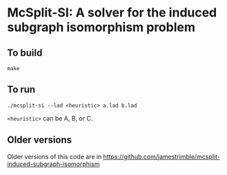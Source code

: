 # McSplit-SI: A solver for the induced subgraph isomorphism problem

## To build

```
make
```

## To run

```
./mcsplit-si --lad <heuristic> a.lad b.lad
```

`<heuristic>` can be A, B, or C.

## Older versions

Older versions of this code are in https://github.com/jamestrimble/mcsplit-induced-subgraph-isomorphism
